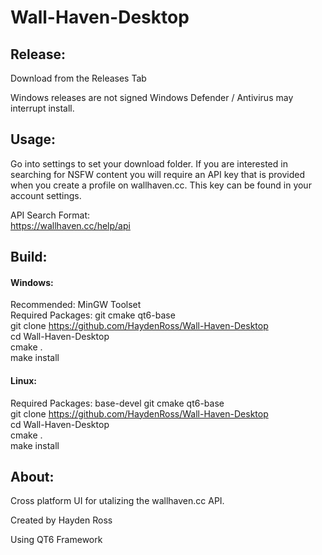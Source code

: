# Wall-Haven-Desktop

## Release:
Download from the Releases Tab

Windows releases are not signed Windows Defender / Antivirus may interrupt install.

## Usage:
Go into settings to set your download folder. If you are interested in searching for NSFW
content you will require an API key that is provided when you create a profile on
wallhaven.cc. This key can be found in your account settings.

API Search Format:  
https://wallhaven.cc/help/api

## Build:

#### Windows:

Recommended: MinGW Toolset  
Required Packages: git cmake qt6-base  
git clone https://github.com/HaydenRoss/Wall-Haven-Desktop  
cd Wall-Haven-Desktop  
cmake .  
make install

#### Linux:

Required Packages: base-devel git cmake qt6-base  
git clone https://github.com/HaydenRoss/Wall-Haven-Desktop  
cd Wall-Haven-Desktop  
cmake .  
make install

## About:
Cross platform UI for utalizing the wallhaven.cc API.

Created by Hayden Ross

Using QT6 Framework
